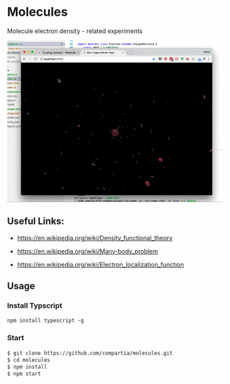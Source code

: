 # Molecules


Molecule electron density - related experiments

![Image](docs/chem.gif)


## Useful Links:

- https://en.wikipedia.org/wiki/Density_functional_theory

- https://en.wikipedia.org/wiki/Many-body_problem

- https://en.wikipedia.org/wiki/Electron_localization_function



## Usage

### Install Typscript

```
npm install typescript -g
```

### Start

```
$ git clone https://github.com/compartia/molecules.git
$ cd molecules
$ npm install
$ npm start
```
